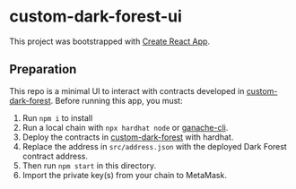 # custom-dark-forest-ui

This project was bootstrapped with [Create React App](https://github.com/facebook/create-react-app).

## Preparation

This repo is a minimal UI to interact with contracts developed in [custom-dark-forest](https://github.com/socathie/custom-dark-forest). Before running this app, you must:

1. Run `npm i` to install
2. Run a local chain with `npx hardhat node` or [ganache-cli](https://github.com/trufflesuite/ganache).
3. Deploy the contracts in [custom-dark-forest](https://github.com/socathie/custom-dark-forest) with hardhat.
4. Replace the address in `src/address.json` with the deployed Dark Forest contract address.
5. Then run `npm start` in this directory.
6. Import the private key(s) from your chain to MetaMask.
